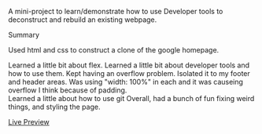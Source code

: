 A mini-project to learn/demonstrate how to use Developer tools to deconstruct and rebuild an existing webpage.

Summary

Used html and css to construct a clone of the google homepage. 

Learned a little bit about flex. 
Learned a little bit about developer tools and how to use them. 
  Kept having an overflow problem. Isolated it to my footer and header areas. 
  Was using "width: 100%" in each and it was causeing overflow I think because of padding.  
 Learned a little about how to use git
 Overall, had a bunch of fun fixing weird things, and styling the page.
 
 
 [Live Preview](https://perrys-git.github.io/google-homepage/ "Mock Google-Homepage")
